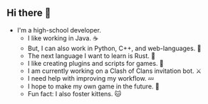 ## Hi there 👋

<!--
**alexii28/alexii28** is a ✨ _special_ ✨ repository because its `README.md` (this file) appears on your GitHub profile.

Here are some ideas to get you started:

!-->
- I'm a high-school developer.  
  - I like working in Java. ☕️  
  - But, I can also work in Python, C++, and web-languages. 🐍
  - The next language I want to learn is Rust. 🦀  
  - I like creating plugins and scripts for games. 📝  
  - I am currently working on a Clash of Clans invitation bot. ⚔️
  - I need help with improving my workflow. 💤  
  - I hope to make my own game in the future. 👾  
  - Fun fact: I also foster kittens. 🐱  
